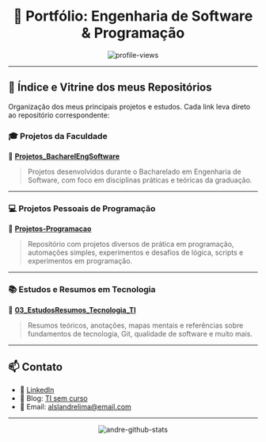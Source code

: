 <h1 align="center">🚀 Portfólio: Engenharia de Software & Programação</h1>

<p align="center">
  <img src="https://komarev.com/ghpvc/?username=AndreLuisDev&label=Visualiza%C3%A7%C3%B5es%20do%20perfil&color=blueviolet&style=flat" alt="profile-views" />
</p>

---

## 🧭 Índice e Vitrine dos meus Repositórios

Organização dos meus principais projetos e estudos. Cada link leva direto ao repositório correspondente:

### 🎓 Projetos da Faculdade
📁 **[Projetos_BacharelEngSoftware](https://github.com/AndreLuisDev/Projetos_BacharelEngSoftware)**  
> Projetos desenvolvidos durante o Bacharelado em Engenharia de Software, com foco em disciplinas práticas e teóricas da graduação.

---

### 💻 Projetos Pessoais de Programação
📁 **[Projetos-Programacao](https://github.com/AndreLuisDev/Projetos-Programacao)**  
> Repositório com projetos diversos de prática em programação, automações simples, experimentos e desafios de lógica, scripts e experimentos em programação.

---

### 📚 Estudos e Resumos em Tecnologia
📁 **[03_EstudosResumos_Tecnologia_TI](https://github.com/AndreLuisDev/03_EstudosResumos_Tecnologia_TI)**  
> Resumos teóricos, anotações, mapas mentais e referências sobre fundamentos de tecnologia, Git, qualidade de software e muito mais.

---

## 📫 Contato

- 💼 [LinkedIn](https://linkedin.com/in/andrealsl)
- 📝 Blog: [TI sem curso](https://tisemcurso.wordpress.com/)
- 📧 Email: [alslandrelima@email.com](mailto:alslandrelima@email.com)
  
---

<p align="center">
  <img src="https://github-readme-stats.vercel.app/api?username=AndreLuisDev&show_icons=true&theme=react&locale=pt-br" alt="andre-github-stats" />
</p>
